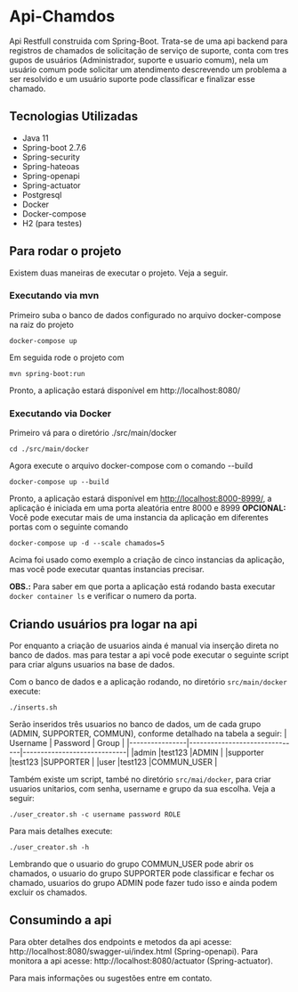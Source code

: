 # Api-Chamdos
Api Restfull construida com Spring-Boot. Trata-se de uma api backend para registros de chamados de solicitação de serviço de suporte, conta com tres gupos de usuários (Administrador, suporte e usuario comum), nela um usuário comum pode solicitar um atendimento descrevendo um problema a ser resolvido e um usuário suporte pode classificar e finalizar esse chamado.

## Tecnologias Utilizadas

 - Java 11
 - Spring-boot 2.7.6
 - Spring-security
 - Spring-hateoas
 - Spring-openapi
 - Spring-actuator
 - Postgresql
 - Docker
 - Docker-compose
 - H2 (para testes)

## Para rodar o projeto
Existem duas  maneiras de executar o projeto. Veja a seguir.
### Executando via mvn
Primeiro suba o banco de dados configurado no arquivo docker-compose na raiz do projeto
```
docker-compose up
```
Em seguida rode o projeto com
```
mvn spring-boot:run
```
Pronto, a aplicação estará disponível em http://localhost:8080/
### Executando via Docker
Primeiro vá para o diretório ./src/main/docker
```
cd ./src/main/docker
```
Agora execute o arquivo docker-compose com o comando --build
```
docker-compose up --build
```
Pronto, a aplicação estará disponível em <http://localhost:8000-8999/>, a aplicação é iniciada em uma porta aleatória entre 8000 e 8999
**OPCIONAL:**  Você pode executar mais de uma instancia da aplicação em diferentes portas com o seguinte comando
```
docker-compose up -d --scale chamados=5
```
Acima foi usado como exemplo a criação de cinco instancias da aplicação, mas você pode executar quantas instancias precisar.

**OBS.:** Para saber em que porta a aplicação está rodando basta executar ``docker container ls`` e verificar o numero da porta.
## Criando usuários pra logar na api
Por enquanto a criação de usuarios ainda é manual via inserção direta no banco de dados. mas para testar a api você pode executar o seguinte script para criar alguns usuarios na base de dados.

Com o banco de dados e a aplicação rodando, no diretório ``src/main/docker`` execute:
```
./inserts.sh
```
Serão inseridos três usuarios no banco de dados, um de cada grupo (ADMIN, SUPPORTER, COMMUN), conforme detalhado na tabela a seguir:
|    Username    |           Password            |       Group                 |
|----------------|-------------------------------|-----------------------------|
|admin           |test123                        |ADMIN                        |
|supporter       |test123                        |SUPPORTER                    |
|user            |test123                        |COMMUN_USER                  |

Também existe um script, també no diretório ``src/mai/docker``, para criar usuarios unitarios, com senha, username e grupo da sua escolha. Veja a seguir:
```
./user_creator.sh -c username password ROLE
```
Para mais detalhes execute:
```
./user_creator.sh -h
```

Lembrando que o usuario do grupo COMMUN_USER pode abrir os chamados, o usuario do grupo SUPPORTER pode classificar e fechar os chamado, usuarios do grupo ADMIN pode fazer tudo isso e ainda podem excluir os chamados.
## Consumindo a api
Para obter detalhes dos endpoints e metodos da api acesse: http://localhost:8080/swagger-ui/index.html (Spring-openapi).
Para monitora a api acesse: http://localhost:8080/actuator (Spring-actuator).

Para mais informações ou sugestões entre em contato.
